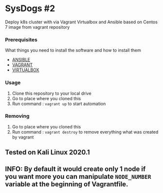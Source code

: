 # SysDogs #2

Deploy k8s cluster with via Vagrant Virtualbox and Ansible based on Centos 7 image from vagrant repository

### Prerequisites

What things you need to install the software and how to install them


 - [ANSIBLE](https://docs.ansible.com/ansible/latest/installation_guide/intro_installation.html)
 - [VAGRANT](https://www.vagrantup.com/downloads.html)
 - [VIRTUALBOX](https://www.virtualbox.org/wiki/Downloads)


### Usage
1. Clone this repository to your local drive
2. Go to place where you cloned this 
3. Run command : `vagrant up`  to start automation


### Removing

1. Go to place where you cloned this 
2. Run command : `vagrant destroy`  to remove everything what was created by vagrant 


## Tested on Kali Linux 2020.1

## INFO: By default it would create only 1 node if you want more you can manipulate `NODE_NUMBER` variable at the beginning of Vagrantfile.